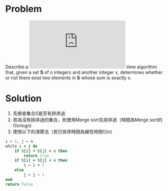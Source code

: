 # Problem

Describe a ![Θ(nlogn)](http://latex.codecogs.com/gif.latex?%5CTheta%28nlogn%29) time algorithm that, given a set **S** of n integers and another integer x, determines whether or not there exist two elements in **S** whose sum is exactly x.

# Solution

1. 先檢查集合S是否有排序過
2. 若為沒有排序過的集合，則使用Merge sort先排序過（時間為Merge sort的O(nlogn)
3. 使用以下的演算法（若已排序時間為線性時間O(n)

```ruby
i ← 1, j ← n
while i < j do
    if S[i] + S[j] = x then
        return true
    if S[i] + S[j] < x then
        i ← i + 1
    else
        j ← j − 1
end
return false
```
